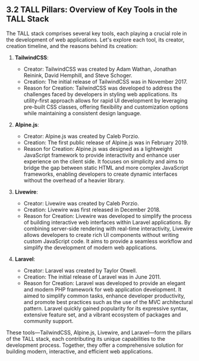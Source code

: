 ## 3.2 TALL Pillars: Overview of Key Tools in the TALL Stack

The TALL stack comprises several key tools, each playing a crucial role in the development of web applications. Let's explore each tool, its creator, creation timeline, and the reasons behind its creation:

1. **TailwindCSS**:
    - Creator: TailwindCSS was created by Adam Wathan, Jonathan Reinink, David Hemphill, and Steve Schoger.
    - Creation: The initial release of TailwindCSS was in November 2017.
    - Reason for Creation: TailwindCSS was developed to address the challenges faced by developers in styling web applications. Its utility-first approach allows for rapid UI development by leveraging pre-built CSS classes, offering flexibility and customization options while maintaining a consistent design language.


2. **Alpine.js**:
    - Creator: Alpine.js was created by Caleb Porzio.
    - Creation: The first public release of Alpine.js was in February 2019.
    - Reason for Creation: Alpine.js was designed as a lightweight JavaScript framework to provide interactivity and enhance user experience on the client side. It focuses on simplicity and aims to bridge the gap between static HTML and more complex JavaScript frameworks, enabling developers to create dynamic interfaces without the overhead of a heavier library.


3. **Livewire**:
    - Creator: Livewire was created by Caleb Porzio.
    - Creation: Livewire was first released in December 2018.
    - Reason for Creation: Livewire was developed to simplify the process of building interactive web interfaces within Laravel applications. By combining server-side rendering with real-time interactivity, Livewire allows developers to create rich UI components without writing custom JavaScript code. It aims to provide a seamless workflow and simplify the development of modern web applications.


4. **Laravel**:
    - Creator: Laravel was created by Taylor Otwell.
    - Creation: The initial release of Laravel was in June 2011.
    - Reason for Creation: Laravel was developed to provide an elegant and modern PHP framework for web application development. It aimed to simplify common tasks, enhance developer productivity, and promote best practices such as the use of the MVC architectural pattern. Laravel quickly gained popularity for its expressive syntax, extensive feature set, and a vibrant ecosystem of packages and community support.


These tools—TailwindCSS, Alpine.js, Livewire, and Laravel—form the pillars of the TALL stack, each contributing its unique capabilities to the development process. Together, they offer a comprehensive solution for building modern, interactive, and efficient web applications.
